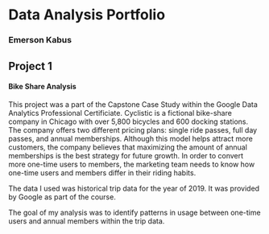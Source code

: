 # Data Analysis Portfolio
### Emerson Kabus


## Project 1
#### Bike Share Analysis

This project was a part of the Capstone Case Study within the Google Data Analytics Professional Certificiate. Cyclistic is a fictional bike-share company in Chicago with over 5,800 bicycles and 600 docking stations. The company offers two different pricing plans: single ride passes, full day passes, and annual memberships. Although this model helps attract more customers, the company believes that maximizing the amount of annual memberships is the best strategy for future growth. In order to convert more one-time users to members, the marketing team needs to know how one-time users and members differ in their riding habits. 

The data I used was historical trip data for the year of 2019. It was provided by Google as part of the course.

The goal of my analysis was to identify patterns in usage between one-time users and annual members within the trip data.

[](https://github.com/emersonkabus/Emerson-Kabus-Portfolio/blob/main/duration_by_usertype.png)
